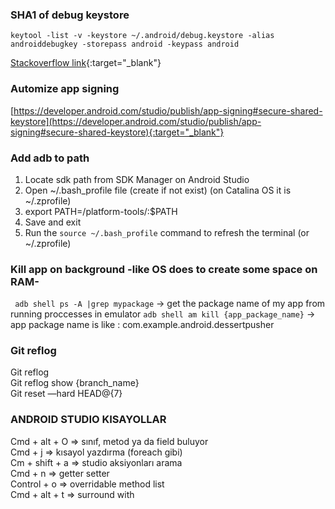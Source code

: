 ### SHA1 of debug keystore

```
keytool -list -v -keystore ~/.android/debug.keystore -alias androiddebugkey -storepass android -keypass android 
```
[Stackoverflow link](https://stackoverflow.com/questions/15727912/sha-1-fingerprint-of-keystore-certificate){:target="_blank"}

### Automize app signing
[https://developer.android.com/studio/publish/app-signing#secure-shared-keystore](https://developer.android.com/studio/publish/app-signing#secure-shared-keystore){:target="_blank"}

### Add adb to path
1. Locate sdk path from SDK Manager on Android Studio
2. Open ~/.bash_profile file (create if not exist) (on Catalina OS it is ~/.zprofile)
3. export PATH=<Path to sdk>/platform-tools/:$PATH  
4. Save and exit
5. Run the `source ~/.bash_profile` command to refresh the terminal (or ~/.zprofile)
  
### Kill app on background -like OS does to create some space on RAM-
` adb shell ps -A |grep mypackage` -> get the package name of my app from running proccesses in emulator
`adb shell am kill {app_package_name}` -> app package name is like : com.example.android.dessertpusher 

### Git reflog
Git reflog<br>
Git reflog show {branch_name}<br>
Git reset —hard HEAD@{7}<br>

### ANDROID STUDIO KISAYOLLAR
Cmd + alt + O => sınıf, metod ya da field buluyor<br>
Cmd + j => kısayol yazdırma (foreach gibi)<br>
Cm + shift + a => studio aksiyonları arama<br>
Cmd + n => getter setter<br>
Control + o => overridable method list<br>
Cmd + alt + t => surround with<br>
